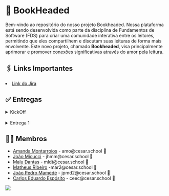 # 📖 BookHeaded

Bem-vindo ao repositório do nosso projeto Bookheaded. Nossa plataforma está sendo desenvolvida como parte da disciplina de Fundamentos de Software (FDS) para criar uma comunidade interativa entre os leitores, permitindo que eles compartilhem e discutam suas leituras de forma mais envolvente. Este novo projeto, chamado **Bookheaded**, visa principalmente aprimorar e promover conexões significativas através do amor pela leitura.
<br>

## 🖇️ Links Importantes

  <li>
    <a href="https://projectdjango.atlassian.net/jira/software/projects/KAN/boards/1">Link do Jira</a>
  </li>


## ✅ Entregas

<details>
<summary>KickOff</summary>
<ul>
  <li>
<a href="https://www.canva.com/design/DAGOz7ny6Lk/_ZUQBKPhQTSez4pVsoDh3g/edit?utm_content=DAGOz7ny6Lk&utm_campaign=designshare&utm_medium=link2&utm_source=sharebutton">Slide do Kickoff</a>
</li>
</ul>
</details>

<br>

<details>
<summary>Entrega 1</summary>

<br>

## 📑 Jira Backlog
  <img src="imageJiraBacklog.png" alt="Jira Baclog"> 

<br>

## 📑 Jira Board 
  <img src="imageJiraBoard.png" alt="Jira Board">

<br>

## 📑 Prototipação Lo-Fi
<p style="text-align: center; text-decoration: none;">
  <a href="https://www.figma.com/design/647wQMhbLuuVg614lNbp5g/Untitled?node-id=0-1&t=NoCqAA1pU0jS4wmj-1" style="text-decoration: none;">
  <span>🧷 Figma</span>
  </a>
</p>

<br>

## 📹 Screencast do Protótipo
<p style="text-align: center; text-decoration: none;">
  <a href="https://www.youtube.com/watch?v=toAvguviqcI" style="text-decoration: none;">
  <span>🧷 Screencast do protótipo Lo-Fi (1)</span>
</a>
</p>

<br>
</details>


## 👩‍💻 Membros

<ul>
  <li>
    <a href="https://github.com/amanda-montarroios">Amanda Montarroios</a> - amo@cesar.school 📩
  </li>
  <li>
    <a href="https://github.com/JhMicucci">João Micucci</a> - jhmm@cesar.school 📩
  </li>
   <li>
    <a href="https://github.com/maludantass">Malu Dantas</a> - mldt@cesar.school 📩
  </li>
  <li>
    <a href="https://github.com/Mateus-Ribeir0">Matheus Ribeiro</a> -mar2@cesar.school 📩
  </li>
  <li>
    <a href="https://github.com/jpmamededs">João Pedro Mamede</a> - jpmd2@cesar.school 📩
  </li>
  <li>
    <a href="https://github.com/Carlosesposito22">Carlos Eduardo Espósito</a> - ceec@cesar.school 📩
  </li>
</ul>

<a href="https://github.com/Carlosesposito22/Projeto-Django/graphs/contributors">
  <img src="https://contrib.rocks/image?repo=Carlosesposito22/Projeto-Django" />
</a>

<br>
<br>






